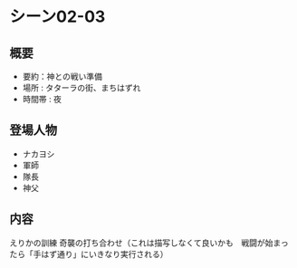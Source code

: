 # シーン02-03
## 概要
* 要約：神との戦い準備
* 場所 : タターラの街、まちはずれ
* 時間帯 : 夜

## 登場人物
* ナカヨシ
* 軍師
* 隊長
* 神父

## 内容

えりかの訓練
奇襲の打ち合わせ（これは描写しなくて良いかも　戦闘が始まったら「手はず通り」にいきなり実行される）

